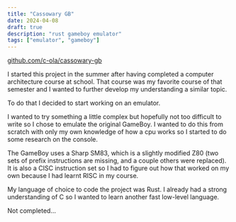 ```yaml
---
title: "Cassowary GB"
date: 2024-04-08
draft: true
description: "rust gameboy emulator"
tags: ["emulator", "gameboy"]
---
```


[github.com/c-ola/cassowary-gb](https://github.com/c-ola/cassowary-gb)

I started this project in the summer after having completed a computer architecture course at school.
That course was my favorite course of that semester and I wanted to further develop my understanding a similar topic.

To do that I decided to start working on an emulator.

I wanted to try something a little complex but hopefully not too difficult to write so I chose to emulate the original GameBoy.
I wanted to do this from scratch with only my own knowledge of how a cpu works so I started to do some research on the console.

The GameBoy uses a Sharp SM83, which is a slightly modified Z80 (two sets of prefix instructions are missing, and a couple others were replaced).
It is also a CISC instruction set so I had to figure out how that worked on my own because I had learnt RISC in my course.

My language of choice to code the project was Rust. I already had a strong understanding of C so I wanted to learn another fast low-level language.

Not completed...


